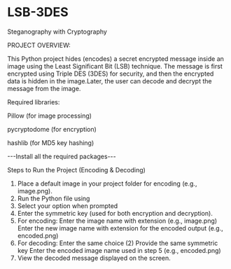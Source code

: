 # LSB-3DES

Steganography with Cryptography

PROJECT OVERVIEW:

This Python project hides (encodes) a secret encrypted message inside an image using the Least Significant Bit (LSB) technique. The message is first encrypted using Triple DES (3DES) for security, and then the encrypted data is hidden in the image.Later, the user can decode and decrypt the message from the image.

Required libraries:

Pillow (for image processing)

pycryptodome (for encryption)

hashlib (for MD5 key hashing)

---Install all the required packages---

Steps to Run the Project (Encoding & Decoding)
1. Place a default image in your project folder for encoding (e.g., image.png).
2. Run the Python file using
3. Select your option when prompted
4. Enter the symmetric key (used for both encryption and decryption).
5. For encoding:
Enter the image name with extension (e.g., image.png)
Enter the new image name with extension for the encoded output (e.g., encoded.png)
6. For decoding:
Enter the same choice (2)
Provide the same symmetric key
Enter the encoded image name used in step 5 (e.g., encoded.png)
7. View the decoded message displayed on the screen.

